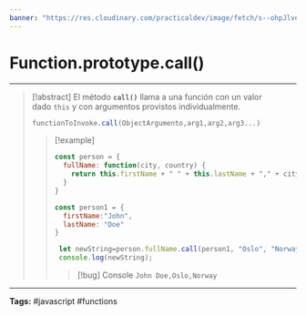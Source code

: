 ```yaml
---
banner: "https://res.cloudinary.com/practicaldev/image/fetch/s--ohpJlve1--/c_imagga_scale,f_auto,fl_progressive,h_420,q_auto,w_1000/https://res.cloudinary.com/drquzbncy/image/upload/v1586605549/javascript_banner_sxve2l.jpg"
---
```

# Function.prototype.call()
<hr> 

> [!abstract]
> El método **`call()`** llama a una función con un valor dado `this` y con argumentos provistos individualmente.
> ```js
> functionToInvoke.call(ObjectArgumento,arg1,arg2,arg3...)
> ```
> 
> > [!example]
> > 
> > ```js
> > const person = {
> >   fullName: function(city, country) {
> >     return this.firstName + " " + this.lastName + "," + city + "," + country;
> >   }
> > }
> > 
> > const person1 = {
> >   firstName:"John",
> >   lastName: "Doe"
> > }
> > 
> >  let newString=person.fullName.call(person1, "Oslo", "Norway"); 
> >  console.log(newString);
> > ```
> > 
> > > [!bug] Console
> > > <code>John Doe,Oslo,Norway</code>
> > 
> 

<hr>
<b>Tags:</b> #javascript #functions 